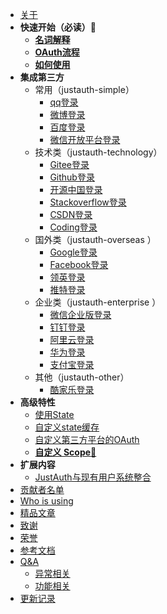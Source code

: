 - [关于](README.md)
- **快速开始（必读）**:triangular_flag_on_post:
  - [**名词解释**](quickstart/explain.md)
  - [**OAuth流程**](quickstart/oauth.md)
  - [**如何使用**](quickstart/how-to-use.md)
- **集成第三方**
  - 常用（justauth-simple）
    - [qq登录](oauth/qq.md)
    - [微博登录](oauth/weibo.md)
    - [百度登录](oauth/baidu.md)
    - [微信开放平台登录](oauth/wechat_open.md)
  - 技术类（justauth-technology）
    - [Gitee登录](oauth/gitee.md)
    - [Github登录](oauth/github.md)
    - [开源中国登录](oauth/oschina.md)
    - [Stackoverflow登录](oauth/stackoverflow.md)
    - [CSDN登录](oauth/csdn.md)
    - [Coding登录](oauth/coding.md)
  - 国外类（justauth-overseas	）
    - [Google登录](oauth/google.md)
    - [Facebook登录](oauth/facebook.md)
    - [领英登录](oauth/linkedin.md)
    - [推特登录](oauth/twitter.md)
  - 企业类（justauth-enterprise	）
    - [微信企业版登录](oauth/wechatEnterprise.md)
    - [钉钉登录](oauth/dingtalk.md)
    - [阿里云登录](oauth/aliyun.md)
    - [华为登录](oauth/huawei.md)
    - [支付宝登录](oauth/alipay.md)
  - 其他（justauth-other）
    - [酷家乐登录](oauth/kujiale.md)
- **高级特性**
  - [使用State](features/using-state.md)
  - [自定义state缓存](features/customize-the-state-cache.md)
  - [自定义第三方平台的OAuth](features/customize-the-oauth.md)
  - [**自定义 Scope**:triangular_flag_on_post:](features/customize-scopes.md)
- **扩展内容**
  - [JustAuth与现有用户系统整合](ext/justauth_integrated_with_the_existing_account_system.md)
- [贡献者名单](contributors.md)
- [Who is using](users.md)
- [精品文章](perfect_articles.md)
- [致谢](thx.md)
- [荣誉](honor.md)
- [参考文档](references.md)
- [Q&A](Q&A.md)
  - [异常相关](qa/error.md)
  - [功能相关](qa/func.md)
- [更新记录](update.md)
